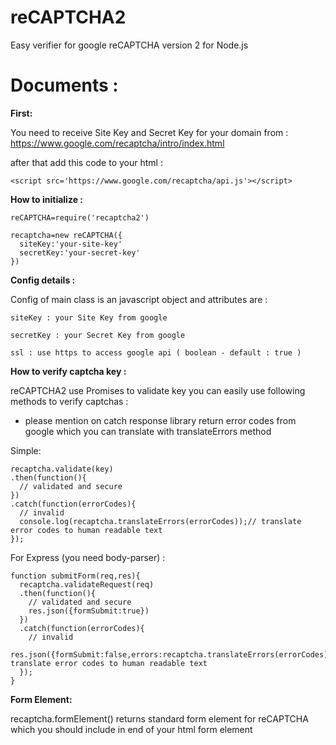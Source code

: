 # reCAPTCHA2
Easy verifier for google reCAPTCHA version 2 for Node.js

# Documents :

**First:**

You need to receive Site Key and Secret Key for your domain from : https://www.google.com/recaptcha/intro/index.html

after that add this code to your html :

```
<script src='https://www.google.com/recaptcha/api.js'></script>
```

**How to initialize :**
```
reCAPTCHA=require('recaptcha2')

recaptcha=new reCAPTCHA({
  siteKey:'your-site-key'
  secretKey:'your-secret-key'
})
```
**Config details :**

Config of main class is an javascript object and attributes are :

```
siteKey : your Site Key from google

secretKey : your Secret Key from google

ssl : use https to access google api ( boolean - default : true )
```

**How to verify captcha key :**

reCAPTCHA2 use Promises to validate key you can easily use following methods to verify captchas :
* please mention on catch response library return error codes from google which you can translate with translateErrors method

Simple:
```
recaptcha.validate(key)
.then(function(){
  // validated and secure
})
.catch(function(errorCodes){
  // invalid
  console.log(recaptcha.translateErrors(errorCodes));// translate error codes to human readable text
});
```

For Express (you need body-parser) :
```
function submitForm(req,res){
  recaptcha.validateRequest(req)
  .then(function(){
    // validated and secure
    res.json({formSubmit:true})
  })
  .catch(function(errorCodes){
    // invalid
    res.json({formSubmit:false,errors:recaptcha.translateErrors(errorCodes)});// translate error codes to human readable text
  });
}
```

**Form Element:**

recaptcha.formElement() returns standard form element for reCAPTCHA which you should include in end of your html form element

